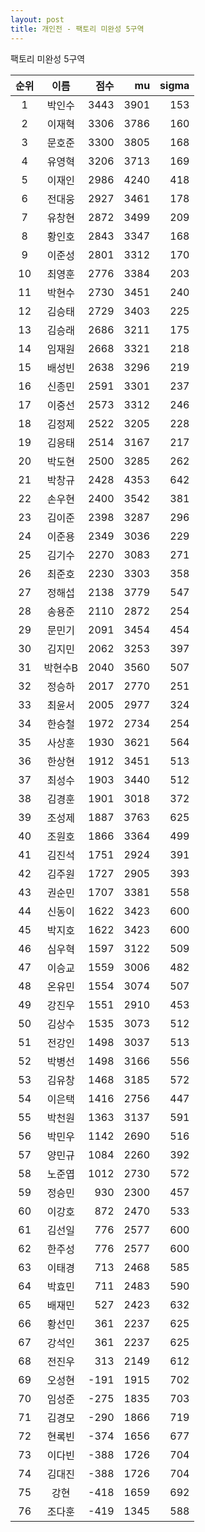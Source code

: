 ```yaml
---
layout: post
title: 개인전 - 팩토리 미완성 5구역
---
```


팩토리 미완성 5구역

| 순위 | 이름 | 점수 | mu | sigma |
|:---:|:---:|---:|---:|---:|
| 1 | 박인수 | 3443 | 3901 | 153 |
| 2 | 이재혁 | 3306 | 3786 | 160 |
| 3 | 문호준 | 3300 | 3805 | 168 |
| 4 | 유영혁 | 3206 | 3713 | 169 |
| 5 | 이재인 | 2986 | 4240 | 418 |
| 6 | 전대웅 | 2927 | 3461 | 178 |
| 7 | 유창현 | 2872 | 3499 | 209 |
| 8 | 황인호 | 2843 | 3347 | 168 |
| 9 | 이준성 | 2801 | 3312 | 170 |
| 10 | 최영훈 | 2776 | 3384 | 203 |
| 11 | 박현수 | 2730 | 3451 | 240 |
| 12 | 김승태 | 2729 | 3403 | 225 |
| 13 | 김승래 | 2686 | 3211 | 175 |
| 14 | 임재원 | 2668 | 3321 | 218 |
| 15 | 배성빈 | 2638 | 3296 | 219 |
| 16 | 신종민 | 2591 | 3301 | 237 |
| 17 | 이중선 | 2573 | 3312 | 246 |
| 18 | 김정제 | 2522 | 3205 | 228 |
| 19 | 김응태 | 2514 | 3167 | 217 |
| 20 | 박도현 | 2500 | 3285 | 262 |
| 21 | 박창규 | 2428 | 4353 | 642 |
| 22 | 손우현 | 2400 | 3542 | 381 |
| 23 | 김이준 | 2398 | 3287 | 296 |
| 24 | 이준용 | 2349 | 3036 | 229 |
| 25 | 김기수 | 2270 | 3083 | 271 |
| 26 | 최준호 | 2230 | 3303 | 358 |
| 27 | 정해섭 | 2138 | 3779 | 547 |
| 28 | 송용준 | 2110 | 2872 | 254 |
| 29 | 문민기 | 2091 | 3454 | 454 |
| 30 | 김지민 | 2062 | 3253 | 397 |
| 31 | 박현수B | 2040 | 3560 | 507 |
| 32 | 정승하 | 2017 | 2770 | 251 |
| 33 | 최윤서 | 2005 | 2977 | 324 |
| 34 | 한승철 | 1972 | 2734 | 254 |
| 35 | 사상훈 | 1930 | 3621 | 564 |
| 36 | 한상현 | 1912 | 3451 | 513 |
| 37 | 최성수 | 1903 | 3440 | 512 |
| 38 | 김경훈 | 1901 | 3018 | 372 |
| 39 | 조성제 | 1887 | 3763 | 625 |
| 40 | 조원호 | 1866 | 3364 | 499 |
| 41 | 김진석 | 1751 | 2924 | 391 |
| 42 | 김주원 | 1727 | 2905 | 393 |
| 43 | 권순민 | 1707 | 3381 | 558 |
| 44 | 신동이 | 1622 | 3423 | 600 |
| 45 | 박지호 | 1622 | 3423 | 600 |
| 46 | 심우혁 | 1597 | 3122 | 509 |
| 47 | 이승교 | 1559 | 3006 | 482 |
| 48 | 온유민 | 1554 | 3074 | 507 |
| 49 | 강진우 | 1551 | 2910 | 453 |
| 50 | 김상수 | 1535 | 3073 | 512 |
| 51 | 전강인 | 1498 | 3037 | 513 |
| 52 | 박병선 | 1498 | 3166 | 556 |
| 53 | 김유창 | 1468 | 3185 | 572 |
| 54 | 이은택 | 1416 | 2756 | 447 |
| 55 | 박천원 | 1363 | 3137 | 591 |
| 56 | 박민우 | 1142 | 2690 | 516 |
| 57 | 양민규 | 1084 | 2260 | 392 |
| 58 | 노준엽 | 1012 | 2730 | 572 |
| 59 | 정승민 | 930 | 2300 | 457 |
| 60 | 이강호 | 872 | 2470 | 533 |
| 61 | 김선일 | 776 | 2577 | 600 |
| 62 | 한주성 | 776 | 2577 | 600 |
| 63 | 이태경 | 713 | 2468 | 585 |
| 64 | 박효민 | 711 | 2483 | 590 |
| 65 | 배재민 | 527 | 2423 | 632 |
| 66 | 황선민 | 361 | 2237 | 625 |
| 67 | 강석인 | 361 | 2237 | 625 |
| 68 | 전진우 | 313 | 2149 | 612 |
| 69 | 오성현 | -191 | 1915 | 702 |
| 70 | 임성준 | -275 | 1835 | 703 |
| 71 | 김경모 | -290 | 1866 | 719 |
| 72 | 현록빈 | -374 | 1656 | 677 |
| 73 | 이다빈 | -388 | 1726 | 704 |
| 74 | 김대진 | -388 | 1726 | 704 |
| 75 | 강현 | -418 | 1659 | 692 |
| 76 | 조다훈 | -419 | 1345 | 588 |
